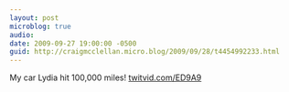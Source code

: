 ```yaml
---
layout: post
microblog: true
audio: 
date: 2009-09-27 19:00:00 -0500
guid: http://craigmcclellan.micro.blog/2009/09/28/t4454992233.html
---
```

My car Lydia hit 100,000 miles! [twitvid.com/ED9A9](http://twitvid.com/ED9A9)
